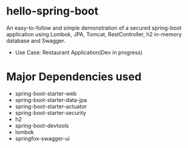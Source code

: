 # hello-spring-boot
An easy-to-follow and simple demonstration of a secured spring-boot application using Lombok, JPA, Tomcat, RestController, h2 in-memory database and Swagger.
- Use Case: Restaurant Application(Dev in progress)
# Major Dependencies used
- spring-boot-starter-web
- spring-boot-starter-data-jpa
- spring-boot-starter-actuator
- spring-boot-starter-security
- h2
- spring-boot-devtools
- lombok
- springfox-swagger-ui
